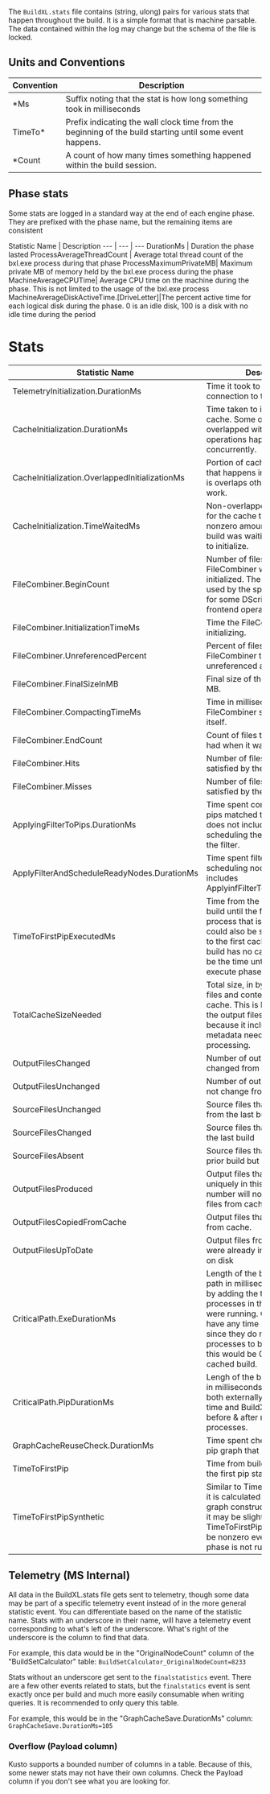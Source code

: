 The `BuildXL.stats` file contains (string, ulong) pairs for various stats that happen throughout the build. It is a simple format that is machine parsable. The data contained within the log may change but the schema of the file is locked.

## Units and Conventions
Convention | Description
--- | ---
*Ms | Suffix noting that the stat is how long something took in milliseconds
TimeTo* | Prefix indicating the wall clock time from the beginning of the build starting until some event happens.
*Count | A count of how many times something happened within the build session.

## Phase stats
Some stats are logged in a standard way at the end of each engine phase. They are prefixed with the phase name, but the remaining items are consistent

Statistic Name | Description
--- | --- | ---
DurationMs | Duration the phase lasted
ProcessAverageThreadCount | Average total thread count of the bxl.exe process during that phase
ProcessMaximumPrivateMB| Maximum private MB of memory held by the bxl.exe process during the phase
MachineAverageCPUTime| Average CPU time on the machine during the phase. This is not limited to the usage of the bxl.exe process
MachineAverageDiskActiveTime.[DriveLetter]|The percent active time for each logical disk during the phase. 0 is an idle disk, 100 is a disk with no idle time during the period

# Stats
Statistic Name | Description
--- | ---
TelemetryInitialization.DurationMs| Time it took to initialize the connection to telemetry
CacheInitialization.DurationMs|Time taken to initialize the cache. Some of this time is overlapped with other operations happening concurrently.
CacheInitialization.OverlappedInitializationMs| Portion of cache initialization that happens in the background is overlaps other concurrent work.
CacheInitialization.TimeWaitedMs| Non-overlapped time waiting for the cache to initialize. A nonzero amount means the build was waiting on the cache to initialize.
FileCombiner.BeginCount|Number of files in the FileCombiner when it is initialized. The FileCombiner is used by the spec file cache and for some DScript incremental frontend operations.
FileCombiner.InitializationTimeMs| Time the FileCombiner spent initializing. 
FileCombiner.UnreferencedPercent|Percent of files in the FileCombiner that were unreferenced at shutdown time
FileCombiner.FinalSizeInMB|Final size of the FileCombiner in MB.
FileCombiner.CompactingTimeMs|Time in milliseconds the FileCombiner spent compacting itself.
FileCombiner.EndCount|Count of files the FileCombiner had when it was shut down.
FileCombiner.Hits|Number of files that were satisfied by the FileCombiner.
FileCombiner.Misses|Number of files that were not satisfied by the FileCombiner.
ApplyingFilterToPips.DurationMs|Time spent computing which pips matched the pip filter. This does not include the time spent scheduling the pips that match the filter.
ApplyFilterAndScheduleReadyNodes.DurationMs|Time spent filtering and scheduling nodes. This time includes ApplyinfFilterToPips.DurationMs.
TimeToFirstPipExecutedMs|Time from the beginning of the build until the first external process that is launched. This could also be seen as the time to the first cache miss. If the build has no cache miss, this will be the time until the end of the execute phase.
TotalCacheSizeNeeded|Total size, in bytes, of all output files and content put into the cache. This is larger than just the output files of the build because it includes additional metadata needed for cache processing.
OutputFilesChanged|Number of output files that changed from the last build.
OutputFilesUnchanged|Number of output files that did not change from the last build.
SourceFilesUnchanged|Source files that did not change from the last build.
SourceFilesChanged|Source files that changed from the last build
SourceFilesAbsent|Source files that existed in a prior build but are now absent.
OutputFilesProduced|Output files that were produced uniquely in this build. This number will not include output files from cache hits.
OutputFilesCopiedFromCache|Output files that were replayed from cache.
OutputFilesUpToDate|Output files from cache hits that were already in the correct state on disk
CriticalPath.ExeDurationMs|Length of the build's critical path in milliseconds, measured by adding the time external processes in the critical path were running. Cache hits do not have any time recorded here since they do not cause external processes to be launched. So this would be 0 for a fully cached build.
CriticalPath.PipDurationMs|Lengh of the build's critical path in milliseconds that includes both externally running process time and  BuildXL'a overhead before & after running processes.
GraphCacheReuseCheck.DurationMs|Time spent checking if there is a pip graph that can be reused.
TimeToFirstPip|Time from build invocation until the first pip starts processing.
TimeToFirstPipSynthetic|Similar to TimeToFirstPip, except it is calculated at the end of graph construction. This means it may be slightly smaller than TimeToFirstPip, but it will always be nonzero even if the execute phase is not run

## Telemetry (MS Internal)
All data in the BuildXL.stats file gets sent to telemetry, though some data may be part of a specific telemetry event instead of in the more general statistic event. You can differentiate based on the name of the statistic name. Stats with an underscore in their name, will have a telemetry event corresponding to what's left of the underscore. What's right of the underscore is the column to find that data.

For example, this data would be in the "OriginalNodeCount" column of the "BuildSetCalculator" table:
`BuildSetCalculator_OriginalNodeCount=8233`

Stats without an underscore get sent to the `finalstatistics` event. There are a few other events related to stats, but the `finalstatics` event is sent exactly once per build and much more easily consumable when writing queries. It is recommended to only query this table.

For example, this would be in the "GraphCacheSave.DurationMs" column:
`GraphCacheSave.DurationMs=105`

### Overflow (Payload column)
Kusto supports a bounded number of columns in a table. Because of this, some newer stats may not have their own columns. Check the Payload column if you don't see what you are looking for.
